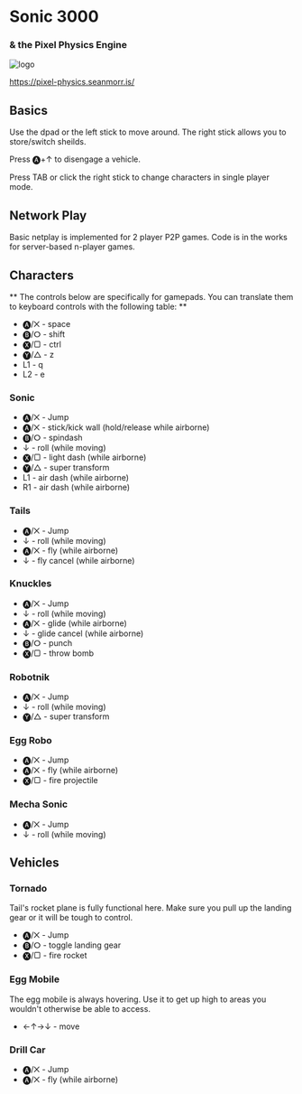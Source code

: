 # Sonic 3000
### & the Pixel Physics Engine

![logo](https://pixel-physics.seanmorr.is/icons/app-256.png)

https://pixel-physics.seanmorr.is/

## Basics

Use the dpad or the left stick to move around. The right stick allows you to store/switch sheilds.

Press 🅐+↑ to disengage a vehicle.

Press TAB or click the right stick to change characters in single player mode.

## Network Play

Basic netplay is implemented for 2 player P2P games. Code is in the works for server-based n-player games.

## Characters

** The controls below are specifically for gamepads. You can translate them to keyboard controls with the following table: **

* 🅐/✕ - space
* 🅑/ⵔ - shift
* 🅧/▢ - ctrl
* 🅨/△ - z
* L1 - q
* L2 - e

### Sonic

* 🅐/✕ - Jump
* 🅐/✕ - stick/kick wall (hold/release while airborne)
* 🅑/ⵔ  - spindash
* ↓ - roll (while moving)
* 🅧/▢ - light dash (while airborne)
* 🅨/△ - super transform
* L1 - air dash (while airborne)
* R1 - air dash (while airborne)

### Tails

* 🅐/✕ - Jump
* ↓ - roll (while moving)
* 🅐/✕ - fly (while airborne)
* ↓ - fly cancel (while airborne)

### Knuckles

* 🅐/✕ - Jump
* ↓ - roll (while moving)
* 🅐/✕ - glide (while airborne)
* ↓ - glide cancel (while airborne)
* 🅑/ⵔ  - punch
* 🅧/▢ - throw bomb

### Robotnik

* 🅐/✕ - Jump
* ↓ - roll (while moving)
* 🅨/△ - super transform

### Egg Robo

* 🅐/✕ - Jump
* 🅐/✕ - fly (while airborne)
* 🅧/▢ - fire projectile

### Mecha Sonic

* 🅐/✕ - Jump
* ↓ - roll (while moving)

## Vehicles

### Tornado

Tail's rocket plane is fully functional here. Make sure you pull up the landing gear or it will be tough to control.

* 🅐/✕ - Jump
* 🅑/ⵔ  - toggle landing gear
* 🅧/▢ - fire rocket

### Egg Mobile

The egg mobile is always hovering. Use it to get up high to areas you wouldn't otherwise be able to access.

* ←↑→↓ - move

### Drill Car

* 🅐/✕ - Jump
* 🅐/✕ - fly (while airborne)
